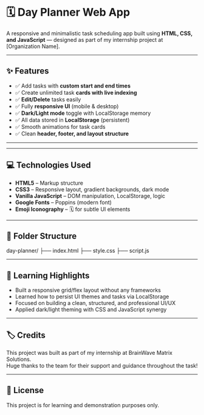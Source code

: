 # 🗓️ Day Planner Web App

A responsive and minimalistic task scheduling app built using **HTML, CSS, and JavaScript** — designed as part of my internship project at [Organization Name].

---

## ✨ Features

- ✅ Add tasks with **custom start and end times**
- ✅ Create unlimited task **cards with live indexing**
- ✅ **Edit/Delete** tasks easily
- ✅ Fully **responsive UI** (mobile & desktop)
- ✅ **Dark/Light mode** toggle with LocalStorage memory
- ✅ All data stored in **LocalStorage** (persistent)
- ✅ Smooth animations for task cards
- ✅ Clean **header, footer, and layout structure**

---

---

## 💻 Technologies Used

- **HTML5** – Markup structure  
- **CSS3** – Responsive layout, gradient backgrounds, dark mode  
- **Vanilla JavaScript** – DOM manipulation, LocalStorage, logic  
- **Google Fonts** – Poppins (modern font)  
- **Emoji Iconography** – 🗓️ for subtle UI elements

---

## 🧩 Folder Structure

day-planner/
├── index.html
├── style.css
├── script.js


---

## 🧠 Learning Highlights

- Built a responsive grid/flex layout without any frameworks
- Learned how to persist UI themes and tasks via LocalStorage
- Focused on building a clean, structured, and professional UI/UX
- Applied dark/light theming with CSS and JavaScript synergy

---

## 🏷️ Credits

This project was built as part of my internship at BrainWave Matrix Solutions.  
Huge thanks to the team for their support and guidance throughout the task!

---

## 📜 License

This project is for learning and demonstration purposes only.
